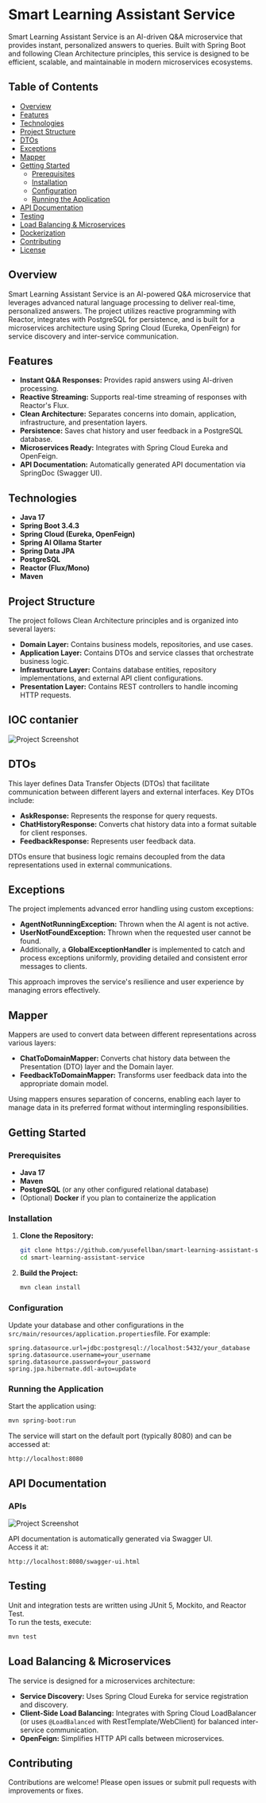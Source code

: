# Smart Learning Assistant Service

Smart Learning Assistant Service is an AI-driven Q&A microservice that provides instant, personalized answers to queries. Built with Spring Boot and following Clean Architecture principles, this service is designed to be efficient, scalable, and maintainable in modern microservices ecosystems.

## Table of Contents

- [Overview](#overview)
- [Features](#features)
- [Technologies](#technologies)
- [Project Structure](#project-structure)
- [DTOs](#dtos)
- [Exceptions](#exceptions)
- [Mapper](#mapper)
- [Getting Started](#getting-started)
  - [Prerequisites](#prerequisites)
  - [Installation](#installation)
  - [Configuration](#configuration)
  - [Running the Application](#running-the-application)
- [API Documentation](#api-documentation)
- [Testing](#testing)
- [Load Balancing & Microservices](#load-balancing--microservices)
- [Dockerization](#dockerization)
- [Contributing](#contributing)
- [License](#license)

## Overview

Smart Learning Assistant Service is an AI-powered Q&A microservice that leverages advanced natural language processing to deliver real-time, personalized answers. The project utilizes reactive programming with Reactor, integrates with PostgreSQL for persistence, and is built for a microservices architecture using Spring Cloud (Eureka, OpenFeign) for service discovery and inter-service communication.

## Features

- **Instant Q&A Responses:** Provides rapid answers using AI-driven processing.
- **Reactive Streaming:** Supports real-time streaming of responses with Reactor's Flux.
- **Clean Architecture:** Separates concerns into domain, application, infrastructure, and presentation layers.
- **Persistence:** Saves chat history and user feedback in a PostgreSQL database.
- **Microservices Ready:** Integrates with Spring Cloud Eureka and OpenFeign.
- **API Documentation:** Automatically generated API documentation via SpringDoc (Swagger UI).

## Technologies

- **Java 17**
- **Spring Boot 3.4.3**
- **Spring Cloud (Eureka, OpenFeign)**
- **Spring AI Ollama Starter**
- **Spring Data JPA**
- **PostgreSQL**
- **Reactor (Flux/Mono)**
- **Maven**

## Project Structure

The project follows Clean Architecture principles and is organized into several layers:

- **Domain Layer:** Contains business models, repositories, and use cases.
- **Application Layer:** Contains DTOs and service classes that orchestrate business logic.
- **Infrastructure Layer:** Contains database entities, repository implementations, and external API client configurations.
- **Presentation Layer:** Contains REST controllers to handle incoming HTTP requests.

## IOC contanier
![Project Screenshot](https://raw.githubusercontent.com/yusefellban/smart-learning-assistant-service/refs/heads/main/images/Screenshot%202025-03-18%20210146.png)


## DTOs

This layer defines Data Transfer Objects (DTOs) that facilitate communication between different layers and external interfaces. Key DTOs include:
- **AskResponse:** Represents the response for query requests.
- **ChatHistoryResponse:** Converts chat history data into a format suitable for client responses.
- **FeedbackResponse:** Represents user feedback data.

DTOs ensure that business logic remains decoupled from the data representations used in external communications.

## Exceptions

The project implements advanced error handling using custom exceptions:
- **AgentNotRunningException:** Thrown when the AI agent is not active.
- **UserNotFoundException:** Thrown when the requested user cannot be found.
- Additionally, a **GlobalExceptionHandler** is implemented to catch and process exceptions uniformly, providing detailed and consistent error messages to clients.

This approach improves the service's resilience and user experience by managing errors effectively.

## Mapper

Mappers are used to convert data between different representations across various layers:
- **ChatToDomainMapper:** Converts chat history data between the Presentation (DTO) layer and the Domain layer.
- **FeedbackToDomainMapper:** Transforms user feedback data into the appropriate domain model.

Using mappers ensures separation of concerns, enabling each layer to manage data in its preferred format without intermingling responsibilities.

## Getting Started

### Prerequisites

- **Java 17**
- **Maven**
- **PostgreSQL** (or any other configured relational database)
- (Optional) **Docker** if you plan to containerize the application

### Installation

1. **Clone the Repository:**
   ```bash
   git clone https://github.com/yusefellban/smart-learning-assistant-service.git
   cd smart-learning-assistant-service
   ```

2. **Build the Project:**
   ```bash
   mvn clean install
   ```

### Configuration

Update your database and other configurations in the `src/main/resources/application.properties`file. For example:
```properties
spring.datasource.url=jdbc:postgresql://localhost:5432/your_database
spring.datasource.username=your_username
spring.datasource.password=your_password
spring.jpa.hibernate.ddl-auto=update
```

### Running the Application

Start the application using:
```bash
mvn spring-boot:run
```
The service will start on the default port (typically 8080) and can be accessed at:
```
http://localhost:8080
```

## API Documentation

### APIs
![Project Screenshot](https://raw.githubusercontent.com/yusefellban/smart-learning-assistant-service/refs/heads/main/images/Screenshot%202025-03-18%20051254.png)


API documentation is automatically generated via Swagger UI.  
Access it at:
```
http://localhost:8080/swagger-ui.html
```

## Testing

Unit and integration tests are written using JUnit 5, Mockito, and Reactor Test.  
To run the tests, execute:
```bash
mvn test
```

## Load Balancing & Microservices

The service is designed for a microservices architecture:
- **Service Discovery:** Uses Spring Cloud Eureka for service registration and discovery.
- **Client-Side Load Balancing:** Integrates with Spring Cloud LoadBalancer (or uses `@LoadBalanced` with RestTemplate/WebClient) for balanced inter-service communication.
- **OpenFeign:** Simplifies HTTP API calls between microservices.


## Contributing

Contributions are welcome! Please open issues or submit pull requests with improvements or fixes.

